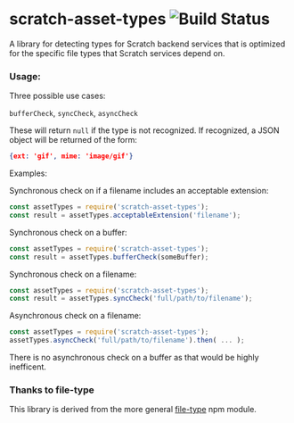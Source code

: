 # scratch-asset-types ![Build Status](https://travis-ci.org/LLK/scratch-asset-types.svg?branch=master)

A library for detecting types for Scratch backend services that is optimized for the specific file types that Scratch services depend on.

### Usage:

Three possible use cases:

`bufferCheck`, `syncCheck`, `asyncCheck`

These will return `null` if the type is not recognized.
If recognized, a JSON object will be returned of the form:

```json
{ext: 'gif', mime: 'image/gif'}
```

Examples:

Synchronous check on if a filename includes an acceptable extension:
```javascript
const assetTypes = require('scratch-asset-types');
const result = assetTypes.acceptableExtension('filename');
```

Synchronous check on a buffer:
```javascript
const assetTypes = require('scratch-asset-types');
const result = assetTypes.bufferCheck(someBuffer);
```

Synchronous check on a filename:
```javascript
const assetTypes = require('scratch-asset-types');
const result = assetTypes.syncCheck('full/path/to/filename');
```

Asynchronous check on a filename:
```javascript
const assetTypes = require('scratch-asset-types');
assetTypes.asyncCheck('full/path/to/filename').then( ... );
```

There is no asynchronous check on a buffer as that would be highly inefficent.


### Thanks to file-type

This library is derived from the more general [file-type](https://www.npmjs.com/package/file-type) npm module.
